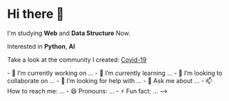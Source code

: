 <!DOCTYPE html>
<html>
  <head>
    <meta charset="utf-8">
  </head>
  <body>
    <h1>Hi there 👋</h1>
    <p>I'm studying <strong>Web</strong> and <strong>Data Structure</strong> Now.</p>
    <p>Interested in <strong>Python</strong>, <strong>AI</strong></p>
    <p>Take a look at the community I created: <a href="https://github.com/sooo03/Covid-19">Covid-19</a></p>
  </body>
  - 🔭 I’m currently working on ...
  - 🌱 I’m currently learning ...
  - 👯 I’m looking to collaborate on ...
  - 🤔 I’m looking for help with ...
  - 💬 Ask me about ...
  - 📫 How to reach me: ...
  - 😄 Pronouns: ...
  - ⚡ Fun fact: ...
  -->
</html>
